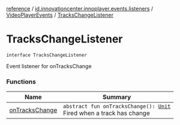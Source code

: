 [reference](../../../index.md) / [id.innovationcenter.innoplayer.events.listeners](../../index.md) / [VideoPlayerEvents](../index.md) / [TracksChangeListener](./index.md)

# TracksChangeListener

`interface TracksChangeListener`

Event listener for onTracksChange

### Functions

| Name | Summary |
|---|---|
| [onTracksChange](on-tracks-change.md) | `abstract fun onTracksChange(): `[`Unit`](https://kotlinlang.org/api/latest/jvm/stdlib/kotlin/-unit/index.html)<br>Fired when a track has change |
